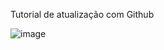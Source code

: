 Tutorial de atualização com Github


![image](https://github.com/DanielCarvalhoS/Primeira-Aula-Sobre-Github/assets/162492997/e4d23273-d3a5-40be-bce5-1d24420fa0af)
